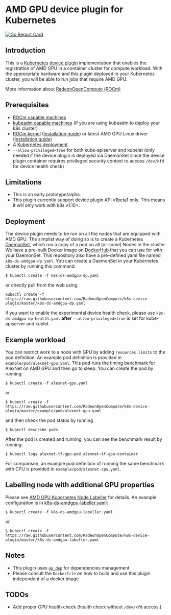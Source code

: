 # AMD GPU device plugin for Kubernetes
[![Go Report Card](https://goreportcard.com/badge/github.com/RadeonOpenCompute/k8s-device-plugin)](https://goreportcard.com/report/github.com/RadeonOpenCompute/k8s-device-plugin)

## Introduction
This is a [Kubernetes][k8s] [device plugin][dp] implementation that enables the registration of AMD GPU in a container cluster for compute workload.  With the approrpriate hardware and this plugin deployed in your Kubernetes cluster, you will be able to run jobs that require AMD GPU.

More information about [RadeonOpenCompute (ROCm)][rocm]


## Prerequisites
* [ROCm capable machines][sysreq]
* [kubeadm capable machines][kubeadm] (if you are using kubeadm to deploy your k8s cluster)
* [ROCm kernel][rock] ([Installation guide][rocminstall]) or latest AMD GPU Linux driver ([Installation guide][amdgpuinstall])
* A [Kubernetes deployment][k8sinstall]
* `--allow-privileged=true` for both kube-apiserver and kubelet (only needed if the device plugin is deployed via DaemonSet since the device plugin container requires privileged security context to access `/dev/kfd` for device health check)


## Limitations
* This is an early prototype/alpha.
* This plugin currently support device plugin API v1beta1 only.  This means it will only work with k8s v1.10+.

## Deployment
The device plugin needs to be run on all the nodes that are equipped with AMD GPU.  The simplist way of doing so is to create a Kubernetes [DaemonSet][ds], which run a copy of a pod on all (or some) Nodes in the cluster.  We have a pre-built Docker image on [DockerHub][dhk8samdgpudp] that you can use for with your DaemonSet.  This repository also have a pre-defined yaml file named `k8s-ds-amdgpu-dp.yaml`.  You can create a DaemonSet in your Kubernetes cluster by running this command:
```
$ kubectl create -f k8s-ds-amdgpu-dp.yaml
```
or directly pull from the web using
```
kubectl create -f https://raw.githubusercontent.com/RadeonOpenCompute/k8s-device-plugin/master/k8s-ds-amdgpu-dp.yaml
```

If you want to enable the experimental device health check, please use `k8s-ds-amdgpu-dp-health.yaml` **after** `--allow-privileged=true` is set for kube-apiserver and kublet.

## Example workload
You can restrict work to a node with GPU by adding `resources.limits` to the pod definition.  An example pod definition is provided in `example/pod/alexnet-gpu.yaml`.  This pod runs the timing benchmark for AlexNet on AMD GPU and then go to sleep. You can create the pod by running:
```
$ kubectl create -f alexnet-gpu.yaml
```

or

```
$ kubectl create -f https://raw.githubusercontent.com/RadeonOpenCompute/k8s-device-plugin/master/example/pod/alexnet-gpu.yaml
```

and then check the pod status by running
```
$ kubectl describe pods
```

After the pod is created and running, you can see the benchmark result by running:
```
$ kubectl logs alexnet-tf-gpu-pod alexnet-tf-gpu-container
```

For comparison, an example pod definition of running the same benchmark with CPU is provided in `example/pod/alexnet-cpu.yaml`.

## Labelling node with additional GPU properties

Please see [AMD GPU Kubernetes Node Labeller](cmd/k8s-node-labeller/README.md) for details.  An example configuration is in [k8s-ds-amdgpu-labeller.yaml](k8s-ds-amdgpu-labeller.yaml):
```
$ kubectl create -f k8s-ds-amdgpu-labeller.yaml
```

or

```
$ kubectl create -f https://raw.githubusercontent.com/RadeonOpenCompute/k8s-device-plugin/master/k8s-ds-amdgpu-labeller.yaml
```


## Notes
* This plugin uses [`go dep`][gd] for dependencies management
* Please consult the `Dockerfile` on how to build and use this plugin independent of a docker image

## TODOs
* Add proper GPU health check (health check without `/dev/kfd` access.)

[ds]: https://kubernetes.io/docs/concepts/workloads/controllers/daemonset/
[dp]: https://kubernetes.io/docs/concepts/cluster-administration/device-plugins/
[rocm]: https://rocm.github.io/
[rock]: https://github.com/RadeonOpenCompute/ROCK-Kernel-Driver
[rocminstall]: http://rocm-documentation.readthedocs.io/en/latest/Installation_Guide/ROCk-kernel.html#rock-kernel
[amdgpuinstall]: https://support.amd.com/en-us/kb-articles/Pages/AMDGPU-PRO-Install.aspx
[sysreq]: http://rocm-documentation.readthedocs.io/en/latest/Installation_Guide/Installation-Guide.html#system-requirement
[gd]: https://github.com/golang/dep
[kubeadm]: https://kubernetes.io/docs/setup/independent/install-kubeadm/#before-you-begin
[k8sinstall]: https://kubernetes.io/docs/setup/independent/install-kubeadm
[k8s]: https://kubernetes.io
[dhk8samdgpudp]: https://hub.docker.com/r/rocm/k8s-device-plugin/
